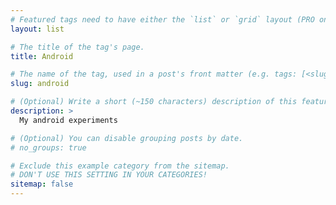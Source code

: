 ```yaml
---
# Featured tags need to have either the `list` or `grid` layout (PRO only).
layout: list

# The title of the tag's page.
title: Android

# The name of the tag, used in a post's front matter (e.g. tags: [<slug>]).
slug: android

# (Optional) Write a short (~150 characters) description of this featured tag.
description: >
  My android experiments

# (Optional) You can disable grouping posts by date.
# no_groups: true

# Exclude this example category from the sitemap.
# DON'T USE THIS SETTING IN YOUR CATEGORIES!
sitemap: false
---
```

